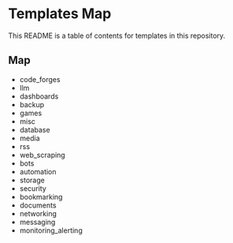 # Templates Map <!-- omit in toc -->

This README is a table of contents for templates in this repository.

## Map

- code_forges
- llm
- dashboards
- backup
- games
- misc
- database
- media
- rss
- web_scraping
- bots
- automation
- storage
- security
- bookmarking
- documents
- networking
- messaging
- monitoring_alerting